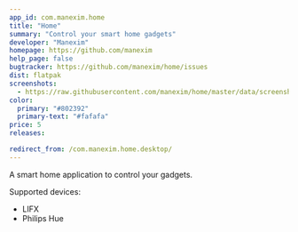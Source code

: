 ```yaml
---
app_id: com.manexim.home
title: "Home"
summary: "Control your smart home gadgets"
developer: "Manexim"
homepage: https://github.com/manexim
help_page: false
bugtracker: https://github.com/manexim/home/issues
dist: flatpak
screenshots:
  - https://raw.githubusercontent.com/manexim/home/master/data/screenshots/000.png
color:
  primary: "#802392"
  primary-text: "#fafafa"
price: 5
releases:

redirect_from: /com.manexim.home.desktop/
---
```


<p>A smart home application to control your gadgets.</p>
<p>Supported devices:</p>
<ul>
<li>LIFX</li>
<li>Philips Hue</li>
</ul>